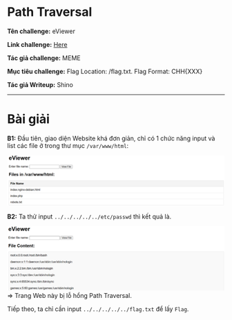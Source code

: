 # Path Traversal

**Tên challenge:** eViewer

**Link challenge:** [Here](https://battle.cookiearena.org/challenges/web/eviewer)

**Tác giả challenge:** MEME

**Mục tiêu challenge:** Flag Location: /flag.txt. Flag Format: CHH{XXX}

**Tác giả Writeup:** Shino

---

# Bài giải

**B1:** Đầu tiên, giao diện Website khá đơn giản, chỉ có 1 chức năng input và list các file ở trong thư mục `/var/www/html`:

![alt text](./images/image.png)

**B2:** Ta thử input `../../../../../etc/passwd` thì kết quả là.

![alt text](./images/image-1.png)
=> Trang Web này bị lỗ hổng Path Traversal.

Tiếp theo, ta chỉ cần input `../../../../../flag.txt` để lấy `Flag`.
